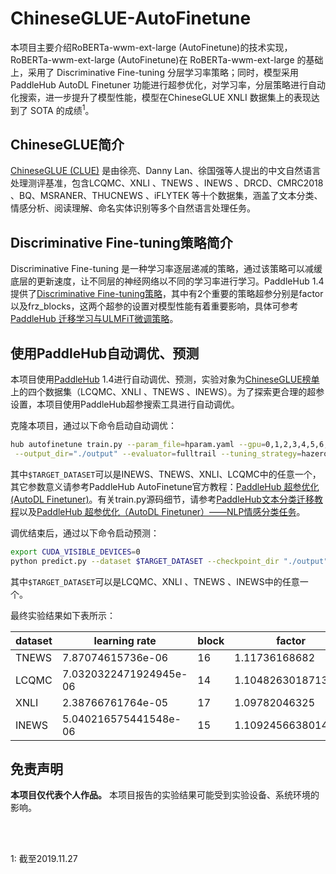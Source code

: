 # ChineseGLUE-AutoFinetune

本项目主要介绍RoBERTa-wwm-ext-large (AutoFinetune)的技术实现，RoBERTa-wwm-ext-large (AutoFinetune)在 RoBERTa-wwm-ext-large 的基础上，采用了 Discriminative Fine-tuning 分层学习率策略；同时，模型采用 PaddleHub AutoDL Finetuner 功能进行超参优化，对学习率，分层策略进行自动化搜索，进一步提升了模型性能，模型在ChineseGLUE XNLI 数据集上的表现达到了 SOTA 的成绩<sup>1</sup>。

## ChineseGLUE简介

[ChineseGLUE (CLUE)](https://github.com/CLUEbenchmark/CLUE) 是由徐亮、Danny Lan、徐国强等人提出的中文自然语言处理测评基准，包含LCQMC、XNLI 、TNEWS 、INEWS 、DRCD、CMRC2018 、BQ、MSRANER、THUCNEWS 、iFLYTEK 等十个数据集，涵盖了文本分类、情感分析、阅读理解、命名实体识别等多个自然语言处理任务。

## Discriminative Fine-tuning策略简介

Discriminative Fine-tuning 是一种学习率逐层递减的策略，通过该策略可以减缓底层的更新速度，让不同层的神经网络以不同的学习率进行学习。PaddleHub 1.4提供了[Discriminative Fine-tuning策略](https://github.com/PaddlePaddle/PaddleHub/wiki/PaddleHub-API:-Strategy)，其中有2个重要的策略超参分别是factor以及frz_blocks，这两个超参的设置对模型性能有着重要影响，具体可参考[PaddleHub 迁移学习与ULMFiT微调策略](https://github.com/PaddlePaddle/PaddleHub/blob/release/v1.4/tutorial/strategy_exp.md)。

## 使用PaddleHub自动调优、预测

本项目使用[PaddleHub](https://github.com/PaddlePaddle/PaddleHub/) 1.4进行自动调优、预测，实验对象为[ChineseGLUE榜单](http://106.13.187.75:8003/leaderBoard)上的四个数据集（LCQMC、XNLI 、TNEWS 、INEWS）。为了探索更合理的超参设置，本项目使用PaddleHub超参搜索工具进行自动调优。

克隆本项目，通过以下命令启动自动调优：

```bash
hub autofinetune train.py --param_file=hparam.yaml --gpu=0,1,2,3,4,5,6,7 --popsize=16 --round=10 \
 --output_dir="./output" --evaluator=fulltrail --tuning_strategy=hazero dataset $TARGET_DATASET
```

其中`$TARGET_DATASET`可以是INEWS、TNEWS、XNLI、LCQMC中的任意一个，其它参数意义请参考PaddleHub AutoFinetune官方教程：[PaddleHub 超参优化 (AutoDL Finetuner)](https://github.com/PaddlePaddle/PaddleHub/blob/release/v1.4/tutorial/autofinetune.md)。有关train.py源码细节，请参考[PaddleHub文本分类迁移教程](https://github.com/PaddlePaddle/PaddleHub/wiki/PaddleHub文本分类迁移教程)以及[PaddleHub 超参优化（AutoDL Finetuner）——NLP情感分类任务](https://github.com/PaddlePaddle/PaddleHub/blob/release/v1.4/tutorial/autofinetune-nlp.md)。

调优结束后，通过以下命令启动预测：

```bash
export CUDA_VISIBLE_DEVICES=0
python predict.py --dataset $TARGET_DATASET --checkpoint_dir "./output"
```

其中`$TARGET_DATASET`可以是LCQMC、XNLI 、TNEWS 、INEWS中的任意一个。

最终实验结果如下表所示：

| dataset | learning rate          | block | factor             | score |
| ------- | ---------------------- | ----- | ------------------ | ----- |
| TNEWS   | 7.87074615736e-06      | 16    | 1.11736168682      | 90.08 |
| LCQMC   | 7.0320322471924945e-06 | 14    | 1.1048263018713724 | 87.26 |
| XNLI    | 2.38766761764e-05      | 17    | 1.09782046325      | 81.24 |
| INEWS   | 5.040216575441548e-06  | 15    | 1.109245663801446  | 85.4  |

## 免责声明

**本项目仅代表个人作品。** 本项目报告的实验结果可能受到实验设备、系统环境的影响。

</br>
</br>

1: 截至2019.11.27
